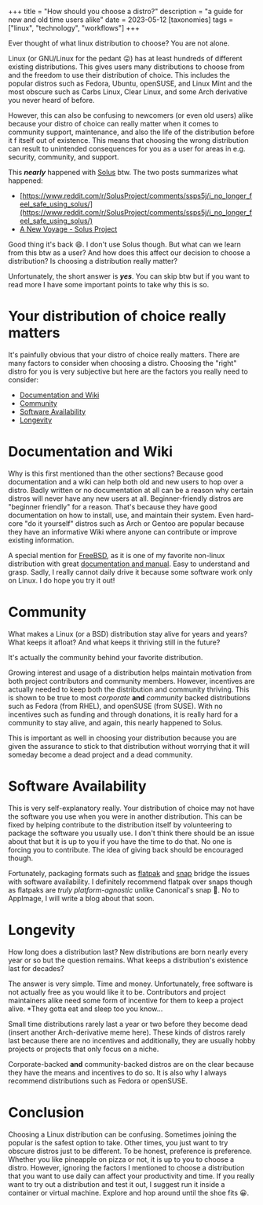 +++
title = "How should you choose a distro?"
description = "a guide for new and old time users alike"
date = 2023-05-12
[taxonomies]
tags = ["linux", "technology", "workflows"]
+++


Ever thought of what linux distribution to choose? You are not alone.

Linux (or GNU/Linux for the pedant 😛) has at least hundreds of different existing distributions. This
gives users many distributions to choose from and the freedom to use their distribution of choice. This
includes the popular distros such as Fedora, Ubuntu, openSUSE, and Linux Mint and the most obscure such
as Carbs Linux, Clear Linux, and some Arch derivative you never heard of before.

However, this can also be confusing to newcomers (or even old users) alike because your distro of choice
can really matter when it comes to community support, maintenance, and also the life of the distribution
before it f itself out of existence. This means that choosing the wrong distribution can result to
unintended consequences for you as a user for areas in e.g. security, community, and support.

This ***nearly*** happened with [Solus](https://getsol.us/) btw. The two posts summarizes what happened:

- [https://www.reddit.com/r/SolusProject/comments/ssps5j/i_no_longer_feel_safe_using_solus/](https://www.reddit.com/r/SolusProject/comments/ssps5j/i_no_longer_feel_safe_using_solus/)
- [A New Voyage - Solus Project](https://getsol.us/2023/04/18/a-new-voyage/)


Good thing it's back 😄. I don't use Solus though. But what can we learn from this btw as a user? And how
does this affect our decision to choose a distribution? Is choosing a distribution really matter?

Unfortunately, the short answer is ***yes***. You can skip btw but if you want to read more I have some
important points to take why this is so.

# Your distribution of choice really matters

It's painfully obvious that your distro of choice really matters. There are many factors to consider
when choosing a distro. Choosing the "right" distro for you is very subjective but here are the factors
you really need to consider:

- [Documentation and Wiki](#documentation-and-wiki)
- [Community](#community)
- [Software Availability](#software-availability)
- [Longevity](#longevity)

# Documentation and Wiki

Why is this first mentioned than the other sections? Because good documentation and a wiki can help both
old and new users to hop over a distro. Badly written or no documentation at all can be a reason why
certain distros will never have any new users at all. Beginner-friendly distros are "beginner friendly"
for a reason. That's because they have good documentation on how to install, use, and maintain their
system. Even hard-core "do it yourself" distros such as Arch or Gentoo are popular because they have
an informative Wiki where anyone can contribute or improve existing information.

A special mention for [FreeBSD](https://www.freebsd.org/), as it is one of my favorite non-linux 
distribution with great [documentation and manual](https://docs.freebsd.org/en/). Easy to understand and grasp.
Sadly, I really cannot daily drive it because some software work only on Linux. I do hope you try it out!

# Community

What makes a Linux (or a BSD) distribution stay alive for years and years? What keeps it afloat? And what
keeps it thriving still in the future? 

It's actually the community behind your favorite distribution.

Growing interest and usage of a distribution helps maintain motivation from both project contributors and
community members. However, incentives are actually needed to keep both the distribution and community thriving.
This is shown to be true to most *corporate* **and** *community* backed distributions such as Fedora (from RHEL),
and openSUSE (from SUSE). With no incentives such as funding and through donations, it is really hard
for a community to stay alive, and again, this nearly happened to Solus.

This is important as well in choosing your distribution because you are given the assurance to stick to that
distribution without worrying that it will someday become a dead project and a dead community.

# Software Availability

This is very self-explanatory really. Your distribution of choice may not have the software you use when you were
in another distribution. This can be fixed by helping contribute to the distribution itself by volunteering to
package the software you usually use. I don't think there should be an issue about that but it is up to you
if you have the time to do that. No one is forcing you to contribute. The idea of giving back should be encouraged 
though.

Fortunately, packaging formats such as [flatpak](https://flatpak.org/) and [snap](https://snapcraft.io) bridge the 
issues with software availability. I definitely recommend flatpak over snaps though as flatpaks are *truly 
platform-agnostic* unlike Canonical's snap 🤮. No to AppImage, I will write a blog about that soon.

# Longevity

How long does a distribution last? New distributions are born nearly every year or so but the question remains. What
keeps a distribution's existence last for decades?

The answer is very simple. Time and money. Unfortunately, free software is not actually free as you would like it to be. 
Contributors and project maintainers alike need some form of incentive for them to keep a project alive. *They gotta eat
and sleep too you know... 

Small time distributions rarely last a year or two before they become dead (insert another Arch-derivative meme here). 
These kinds of distros rarely last because there are no incentives and additionally, they are usually hobby projects or
projects that only focus on a niche.

Corporate-backed **and** community-backed distros are on the clear because they have the means and incentives to do so.
It is also why I always recommend distributions such as Fedora or openSUSE.

# Conclusion

Choosing a Linux distribution can be confusing. Sometimes joining the popular is the safest option to take. Other times, you
just want to try obscure distros just to be different. To be honest, preference is preference. Whether you like pineapple
on pizza or not, it is up to you to choose a distro. However, ignoring the factors I mentioned to choose a distribution that
you want to use daily can affect your productivity and time. If you really want to try out a distribution and test it out,
I suggest run it inside a container or virtual machine. Explore and hop around until the shoe fits 😀.



